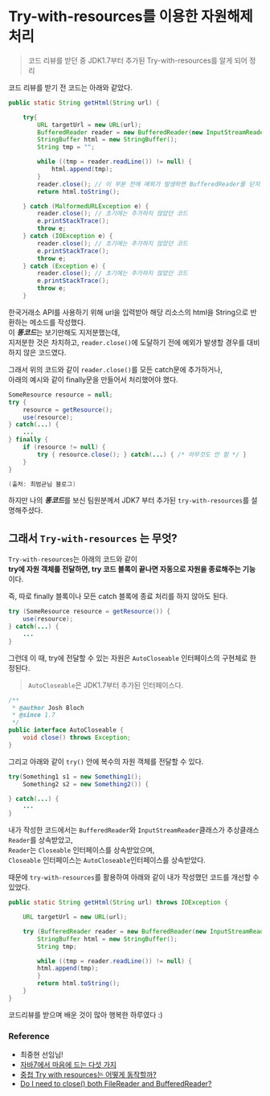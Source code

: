 # Try-with-resources를 이용한 자원해제 처리

> 코드 리뷰를 받던 중 JDK1.7부터 추가된 Try-with-resources를 알게 되어 정리

코드 리뷰를 받기 전 코드는 아래와 같았다.  

~~~java
public static String getHtml(String url) {

    try{
        URL targetUrl = new URL(url);
        BufferedReader reader = new BufferedReader(new InputStreamReader(targetUrl.openStream()));
        StringBuffer html = new StringBuffer();
        String tmp = "";

        while ((tmp = reader.readLine()) != null) {
            html.append(tmp);
        }
        reader.close(); // 이 부분 전에 예외가 발생하면 BufferedReader를 닫지 못하고 catch문으로 빠지는 문제
        return html.toString();

    } catch (MalformedURLException e) {
        reader.close(); // 초기에는 추가하지 않았던 코드
        e.printStackTrace();
        throw e;
    } catch (IOException e) {
        reader.close(); // 초기에는 추가하지 않았던 코드
        e.printStackTrace();
        throw e;
    } catch (Exception e) {
        reader.close(); // 초기에는 추가하지 않았던 코드
        e.printStackTrace();
        throw e;
    }
~~~

한국거래소 API를 사용하기 위해 url을 입력받아 해당 리소스의 html을 String으로 반환하는 메소드를 작성했다.  
이 ***똥코드***는 보기만해도 지저분했는데,  
지저분한 것은 차치하고, `reader.close()`에 도달하기 전에 예외가 발생할 경우를 대비하지 않은 코드였다.  

그래서 위의 코드와 같이 `reader.close()`를 모든 catch문에 추가하거나,  
아래의 예시와 같이 finally문을 만들어서 처리했어야 했다.

~~~java
SomeResource resource = null;
try {
    resource = getResource();
    use(resource);
} catch(...) {
    ...
} finally {
    if (resource != null) {
        try { resource.close(); } catch(...) { /* 아무것도 안 함 */ }
    }
}

(출처: 최범균님 블로그)
~~~

하지만 나의 ***똥코드***를 보신 팀원분께서 JDK7 부터 추가된 `try-with-resources`를 설명해주셨다.

## 그래서 `Try-with-resources` 는 무엇?

`Try-with-resources`는 아래의 코드와 같이  
**try에 자원 객체를 전달하면, try 코드 블록이 끝나면 자동으로 자원을 종료해주는 기능**이다.

즉, 따로 finally 블록이나 모든 catch 블록에 종료 처리를 하지 않아도 된다.

~~~java
try (SomeResource resource = getResource()) {
    use(resource);
} catch(...) {
    ...
}
~~~

그런데 이 때, try에 전달할 수 있는 자원은 `AutoCloseable` 인터페이스의 구현체로 한정된다.

>`AutoCloseable`은 JDK1.7부터 추가된 인터페이스다.

~~~java
/**
 * @author Josh Bloch
 * @since 1.7
 */
public interface AutoCloseable {
    void close() throws Exception;
}
~~~

그리고 아래와 같이 `try()` 안에 복수의 자원 객체를 전달할 수 있다. 

~~~java
try(Something1 s1 = new Something1();
    Something2 s2 = new Something2()) {

} catch(...) {
    ...
}
~~~


내가 작성한 코드에서는 `BufferedReader`와 `InputStreamReader`클래스가 추상클래스 `Reader`를 상속받았고,  
`Reader`는 `Closeable` 인터페이스를 상속받았으며,  
`Closeable` 인터페이스는 `AutoCloseable`인터페이스를 상속받았다.


때문에 `try-with-resources`를 활용하여 아래와 같이 내가 작성했던 코드를 개선할 수 있었다.

~~~java
public static String getHtml(String url) throws IOException {

    URL targetUrl = new URL(url);

    try (BufferedReader reader = new BufferedReader(new InputStreamReader(targetUrl.openStream()))){
        StringBuffer html = new StringBuffer();
        String tmp;

        while ((tmp = reader.readLine()) != null) {
	    html.append(tmp);
        }
        return html.toString();
    }
}
~~~

코드리뷰를 받으며 배운 것이 많아 행복한 하루였다 :)

### Reference
- 최중현 선임님!
- [자바7에서 마음에 드는 다섯 가지](https://javacan.tistory.com/entry/my-interesting-java7-five-features)
- [중첩 Try with resources는 어떻게 동작할까?](https://multifrontgarden.tistory.com/192)
- [Do I need to close() both FileReader and BufferedReader?](https://stackoverflow.com/questions/1388602/do-i-need-to-close-both-filereader-and-bufferedreader)
